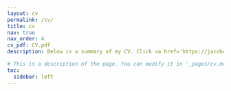 ```yaml
---
layout: cv
permalink: /cv/
title: cv
nav: true
nav_order: 4
cv_pdf: CV.pdf
description: Below is a summary of my CV. Click <a href='https://jacobcoreno.github.io/assets/pdf/CV.pdf'>here</a> to download a complete PDF version.

# This is a description of the page. You can modify it in '_pages/cv.md'. You can also change or remove the top pdf download button.
toc:
  sidebar: left
---
```


